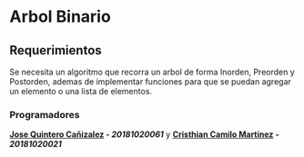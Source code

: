 # Arbol Binario
## Requerimientos
Se necesita un algoritmo que recorra un arbol de forma Inorden, Preorden y Postorden, ademas de implementar funciones para que se puedan agregar un elemento o una lista de elementos.

### Programadores
**[Jose Quintero Cañizalez](https://github.com/JQuinteroC) - *20181020061*** y **[Cristhian Camilo Martinez](https://github.com/Moitas500) - *20181020021***
